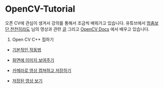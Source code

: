 # OpenCV-Tutorial
오픈 CV에 관심이 생겨서 강의를 통해서 조금씩 배워가고 있습니다.
유튜브에서 [멈춤보단 천천히라도](https://www.youtube.com/channel/UCQeLdtodgFWThPxVeWjAncA) 님의 영상과 관련 [글](https://webnautes.tistory.com/) 그리고 [OpenCV Docs](https://docs.opencv.org/4.1.2/index.html) 에서 배우고 있습니다.

1. Open CV C++ 접하기
  * [기본적인 작동법](https://github.com/danielkang1003/OpenCV-Tutorial/blob/master/main.cpp)
  
  * [화면에 이미지 보여주기](https://github.com/danielkang1003/OpenCV-Tutorial/blob/master/showimage.cpp)

  * [카메라로 영상 캡쳐하고 저장하기](https://github.com/danielkang1003/OpenCV-Tutorial/blob/master/captureCam.cpp)
  * [저장된 영상 보기](https://github.com/danielkang1003/OpenCV-Tutorial/blob/master/openSavedavi.cpp)
